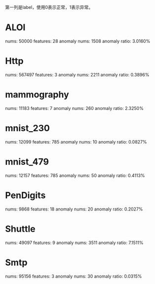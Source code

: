 第一列是label，使用0表示正常，1表示异常。


# ALOI
nums:         	50000
features:     	28
anomaly nums: 	1508
anomaly ratio:	3.0160%

# Http
nums:         	567497
features:     	3
anomaly nums: 	2211
anomaly ratio:	0.3896%

# mammography
nums:         	11183
features:     	7
anomaly nums: 	260
anomaly ratio:	2.3250%

# mnist_230
nums:         	12099
features:     	785
anomaly nums: 	10
anomaly ratio:	0.0827%

# mnist_479
nums:         	12157
features:     	785
anomaly nums: 	50
anomaly ratio:	0.4113%

# PenDigits
nums:         	9868
features:     	18
anomaly nums: 	20
anomaly ratio:	0.2027%

# Shuttle
nums:         	49097
features:     	9
anomaly nums: 	3511
anomaly ratio:	7.1511%

# Smtp
nums:         	95156
features:     	3
anomaly nums: 	30
anomaly ratio:	0.0315%

